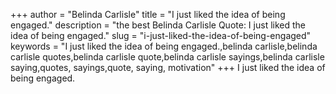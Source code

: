 +++
author = "Belinda Carlisle"
title = "I just liked the idea of being engaged."
description = "the best Belinda Carlisle Quote: I just liked the idea of being engaged."
slug = "i-just-liked-the-idea-of-being-engaged"
keywords = "I just liked the idea of being engaged.,belinda carlisle,belinda carlisle quotes,belinda carlisle quote,belinda carlisle sayings,belinda carlisle saying,quotes, sayings,quote, saying, motivation"
+++
I just liked the idea of being engaged.

